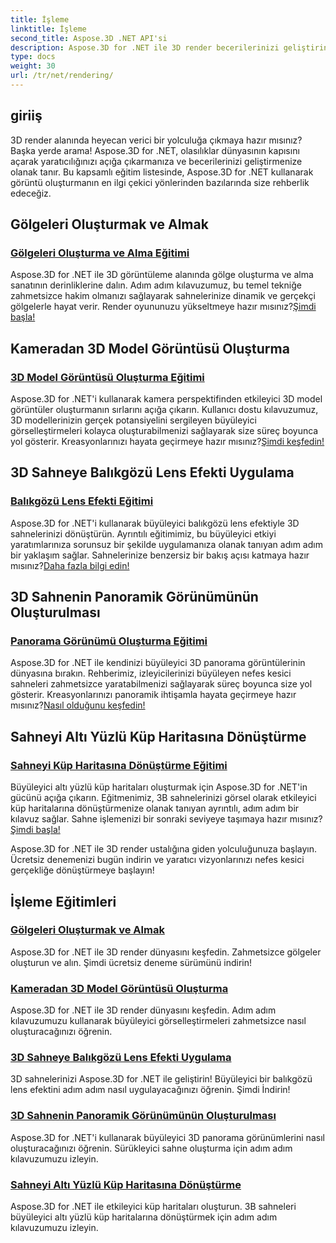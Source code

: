 ```yaml
---
title: İşleme
linktitle: İşleme
second_title: Aspose.3D .NET API'si
description: Aspose.3D for .NET ile 3D render becerilerinizi geliştirin! Gölgeler yaratın, büyüleyici görselleştirmeler yaratın, balıkgözü mercek efektleri uygulayın ve daha fazlasını yapın.
type: docs
weight: 30
url: /tr/net/rendering/
---
```

## giriiş

3D render alanında heyecan verici bir yolculuğa çıkmaya hazır mısınız? Başka yerde arama! Aspose.3D for .NET, olasılıklar dünyasının kapısını açarak yaratıcılığınızı açığa çıkarmanıza ve becerilerinizi geliştirmenize olanak tanır. Bu kapsamlı eğitim listesinde, Aspose.3D for .NET kullanarak görüntü oluşturmanın en ilgi çekici yönlerinden bazılarında size rehberlik edeceğiz.

## Gölgeleri Oluşturmak ve Almak
### [Gölgeleri Oluşturma ve Alma Eğitimi](./cast-receive-shadows/)
 Aspose.3D for .NET ile 3D görüntüleme alanında gölge oluşturma ve alma sanatının derinliklerine dalın. Adım adım kılavuzumuz, bu temel tekniğe zahmetsizce hakim olmanızı sağlayarak sahnelerinize dinamik ve gerçekçi gölgelerle hayat verir. Render oyununuzu yükseltmeye hazır mısınız?[Şimdi başla!](./cast-receive-shadows/)

## Kameradan 3D Model Görüntüsü Oluşturma
### [3D Model Görüntüsü Oluşturma Eğitimi](./render-3d-model-image/)
Aspose.3D for .NET'i kullanarak kamera perspektifinden etkileyici 3D model görüntüler oluşturmanın sırlarını açığa çıkarın. Kullanıcı dostu kılavuzumuz, 3D modellerinizin gerçek potansiyelini sergileyen büyüleyici görselleştirmeleri kolayca oluşturabilmenizi sağlayarak size süreç boyunca yol gösterir. Kreasyonlarınızı hayata geçirmeye hazır mısınız?[Şimdi keşfedin!](./render-3d-model-image/)

## 3D Sahneye Balıkgözü Lens Efekti Uygulama
### [Balıkgözü Lens Efekti Eğitimi](./fisheye-lens-effect-3d-scene/)
 Aspose.3D for .NET'i kullanarak büyüleyici balıkgözü lens efektiyle 3D sahnelerinizi dönüştürün. Ayrıntılı eğitimimiz, bu büyüleyici etkiyi yaratımlarınıza sorunsuz bir şekilde uygulamanıza olanak tanıyan adım adım bir yaklaşım sağlar. Sahnelerinize benzersiz bir bakış açısı katmaya hazır mısınız?[Daha fazla bilgi edin!](./fisheye-lens-effect-3d-scene/)

## 3D Sahnenin Panoramik Görünümünün Oluşturulması
### [Panorama Görünümü Oluşturma Eğitimi](./render-panorama-view/)
Aspose.3D for .NET ile kendinizi büyüleyici 3D panorama görüntülerinin dünyasına bırakın. Rehberimiz, izleyicilerinizi büyüleyen nefes kesici sahneleri zahmetsizce yaratabilmenizi sağlayarak süreç boyunca size yol gösterir. Kreasyonlarınızı panoramik ihtişamla hayata geçirmeye hazır mısınız?[Nasıl olduğunu keşfedin!](./render-panorama-view/)

## Sahneyi Altı Yüzlü Küp Haritasına Dönüştürme
### [Sahneyi Küp Haritasına Dönüştürme Eğitimi](./render-scene-cubemap/)
 Büyüleyici altı yüzlü küp haritaları oluşturmak için Aspose.3D for .NET'in gücünü açığa çıkarın. Eğitmenimiz, 3B sahnelerinizi görsel olarak etkileyici küp haritalarına dönüştürmenize olanak tanıyan ayrıntılı, adım adım bir kılavuz sağlar. Sahne işlemenizi bir sonraki seviyeye taşımaya hazır mısınız?[Şimdi başla!](./render-scene-cubemap/)

Aspose.3D for .NET ile 3D render ustalığına giden yolculuğunuza başlayın. Ücretsiz denemenizi bugün indirin ve yaratıcı vizyonlarınızı nefes kesici gerçekliğe dönüştürmeye başlayın!
## İşleme Eğitimleri
### [Gölgeleri Oluşturmak ve Almak](./cast-receive-shadows/)
Aspose.3D for .NET ile 3D render dünyasını keşfedin. Zahmetsizce gölgeler oluşturun ve alın. Şimdi ücretsiz deneme sürümünü indirin!
### [Kameradan 3D Model Görüntüsü Oluşturma](./render-3d-model-image/)
Aspose.3D for .NET ile 3D render dünyasını keşfedin. Adım adım kılavuzumuzu kullanarak büyüleyici görselleştirmeleri zahmetsizce nasıl oluşturacağınızı öğrenin.
### [3D Sahneye Balıkgözü Lens Efekti Uygulama](./fisheye-lens-effect-3d-scene/)
3D sahnelerinizi Aspose.3D for .NET ile geliştirin! Büyüleyici bir balıkgözü lens efektini adım adım nasıl uygulayacağınızı öğrenin. Şimdi İndirin!
### [3D Sahnenin Panoramik Görünümünün Oluşturulması](./render-panorama-view/)
Aspose.3D for .NET'i kullanarak büyüleyici 3D panorama görünümlerini nasıl oluşturacağınızı öğrenin. Sürükleyici sahne oluşturma için adım adım kılavuzumuzu izleyin.
### [Sahneyi Altı Yüzlü Küp Haritasına Dönüştürme](./render-scene-cubemap/)
Aspose.3D for .NET ile etkileyici küp haritaları oluşturun. 3B sahneleri büyüleyici altı yüzlü küp haritalarına dönüştürmek için adım adım kılavuzumuzu izleyin.